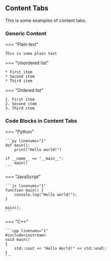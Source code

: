 ## Content Tabs

This is some examples of content tabs.

### Generic Content

=== "Plain text"

    This is some plain text

=== "Unordered list"

    * First item
    * Second item
    * Third item

=== "Ordered list"

    1. First item
    2. Second item
    3. Third item

### Code Blocks in Content Tabs

=== "Python"

    ```py linenums="1"
    def main():
        print("Hello world!")

    if __name__ == "__main__":
        main()
    ```

=== "JavaScript"

    ```js linenums="1"
    function main() {
        console.log("Hello world!");
    }

    main();
    ```

=== "C++"

    ```cpp linenums="1"
    #include<iostream>
    void main()
    {
        std::cout << "Hello World!" << std::endl;
    }
    ```